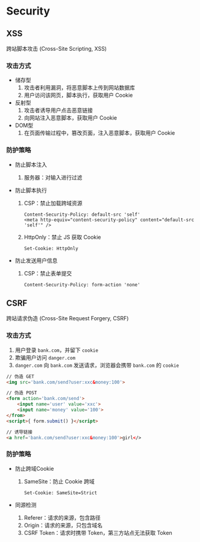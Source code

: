 # Security

## XSS

跨站脚本攻击 (Cross-Site Scripting, XSS)

### 攻击方式

- 储存型
  1. 攻击者利用漏洞，将恶意脚本上传到网站数据库
  2. 用户访问该网页，脚本执行，获取用户 Cookie
- 反射型
  1. 攻击者诱导用户点击恶意链接
  2. 向网站注入恶意脚本，获取用户 Cookie
- DOM型
  1. 在页面传输过程中，篡改页面，注入恶意脚本，获取用户 Cookie

### 防护策略

- 防止脚本注入

  1. 服务器：对输入进行过滤

- 防止脚本执行

  1. CSP：禁止加载跨域资源

     ```
     Content-Security-Policy: default-src 'self'
     <meta http-equiv="content-security-policy" content="default-src 'self'" />
     ```

  2. HttpOnly：禁止 JS 获取 Cookie

     ```
     Set-Cookie: HttpOnly
     ```

- 防止发送用户信息

  1. CSP：禁止表单提交

     ```
     Content-Security-Policy: form-action 'none'
     ```

## CSRF

跨站请求伪造 (Cross-Site Request Forgery, CSRF)

### 攻击方式

1. 用户登录 `bank.com`，并留下 `cookie`
2. 欺骗用户访问 `danger.com`
3. `danger.com` 向 `bank.com` 发送请求，浏览器会携带 `bank.com` 的 `cookie`

```html
// 伪造 GET
<img src='bank.com/send?user:xxc&money:100'>

// 伪造 POST
<form action='bank.com/send'>
	<input name='user' value='xxc'>
	<input name='money' value='100'>
</from>
<script>{ form.submit() }</script>

// 诱导链接
<a href='bank.com/send?user:xxc&money:100'>girl</>
```

### 防护策略

- 防止跨域Cookie

  1. SameSite：防止 Cookie 跨域

     ```
     Set-Cookie: SameSite=Strict
     ```

- 同源检测

  1. Referer：请求的来源，包含路径
  2. Origin：请求的来源，只包含域名
  3. CSRF Token：请求时携带 Token，第三方站点无法获取 Token

